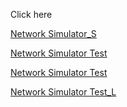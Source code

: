 Click here

[Network Simulator_S](https://physicalpixel.github.io/Network_Simulator/Network_Simulator/index.htm)

[Network Simulator Test](https://physicalpixel.github.io/Network_Simulator/Net_Sim_Front_End/index.htm)

[Network Simulator Test](https://physicalpixel.github.io/Network_Simulator/Network_Sim/index.htm)

[Network Simulator Test_L](https://physicalpixel.github.io/Network_Simulator/Network_Sim/index_git.html)


